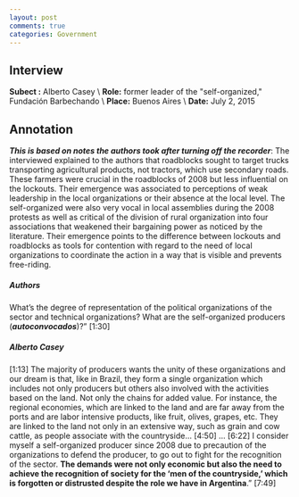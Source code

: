 ```yaml
---
layout: post
comments: true
categories: Government
---
```


## Interview

**Subect :** Alberto Casey \\
**Role:** former leader of the "self-organized," Fundación Barbechando \\
**Place:** Buenos Aires \\
**Date:** July 2, 2015 


## Annotation

***This is based on notes the authors took after turning off the recorder***: The interviewed explained to the authors that roadblocks sought to target trucks transporting agricultural products, not tractors, which use secondary roads. These farmers were crucial in the roadblocks of 2008 but less influential on the lockouts. Their emergence was associated to perceptions of weak leadership in the local organizations or their absence at the local level. The self-organized were also very vocal in local assemblies during the 2008 protests as well as critical of the division of rural organization into four associations that weakened their bargaining power as noticed by the literature. Their emergence points to the difference between lockouts and roadblocks as tools for contention with regard to the need of local organizations to coordinate the action in a way that is visible and prevents free-riding.


##### Authors

What’s the degree of representation of the political organizations of the sector and technical organizations? What are the self-organized producers (***autoconvocados***)?” [1:30]


##### Alberto Casey

[1:13] The majority of producers wants the unity of these organizations and our dream is that, like in Brazil, they form a single organization which includes not only producers but others also involved with the activities based on the land. Not only the chains for added value. For instance, the regional economies, which are linked to the land and are far away from the ports and are labor intensive products, like fruit, olives, grapes, etc. They are linked to the land not only in an extensive way, such as grain and cow cattle, as people associate with the countryside… [4:50] … [6:22] I consider myself a self-organized producer since 2008 due to precaution of the organizations to defend the producer, to go out to fight for the recognition of the sector. **The demands were not only economic but also the need to achieve the recognition of society for the ‘men of the countryside,’ which is forgotten or distrusted despite the role we have in Argentina**.” [7:49]
	

